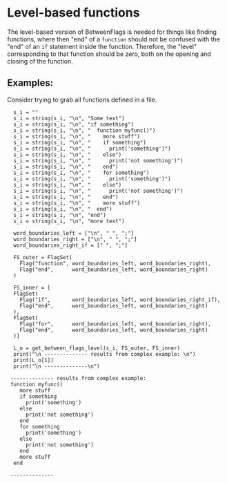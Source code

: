 # Level-based functions
  The level-based version of BetweenFlags is needed for things
  like finding functions, where then "end" of a `function` should
  not be confused with the "end" of an `if` statement inside the
  function. Therefore, the "level" corresponding to that function
  should be zero, both on the opening and closing of the function.

##  Examples:

Consider trying to grab all functions defined in a file.

```
  s_i = ""
  s_i = string(s_i, "\n", "Some text")
  s_i = string(s_i, "\n", "if something")
  s_i = string(s_i, "\n", "  function myfunc()")
  s_i = string(s_i, "\n", "    more stuff")
  s_i = string(s_i, "\n", "    if something")
  s_i = string(s_i, "\n", "      print('something')")
  s_i = string(s_i, "\n", "    else")
  s_i = string(s_i, "\n", "      print('not something')")
  s_i = string(s_i, "\n", "    end")
  s_i = string(s_i, "\n", "    for something")
  s_i = string(s_i, "\n", "      print('something')")
  s_i = string(s_i, "\n", "    else")
  s_i = string(s_i, "\n", "      print('not something')")
  s_i = string(s_i, "\n", "    end")
  s_i = string(s_i, "\n", "    more stuff")
  s_i = string(s_i, "\n", "  end")
  s_i = string(s_i, "\n", "end")
  s_i = string(s_i, "\n", "more text")

  word_boundaries_left = ["\n", " ", ";"]
  word_boundaries_right = ["\n", " ", ";"]
  word_boundaries_right_if = [" ", ";"]

  FS_outer = FlagSet(
    Flag("function", word_boundaries_left, word_boundaries_right),
    Flag("end",      word_boundaries_left, word_boundaries_right)
  )

  FS_inner = [
  FlagSet(
    Flag("if",       word_boundaries_left, word_boundaries_right_if),
    Flag("end",      word_boundaries_left, word_boundaries_right)
  ),
  FlagSet(
    Flag("for",      word_boundaries_left, word_boundaries_right),
    Flag("end",      word_boundaries_left, word_boundaries_right)
  )]

  L_o = get_between_flags_level(s_i, FS_outer, FS_inner)
  print("\n -------------- results from complex example: \n")
  print(L_o[1])
  print("\n --------------\n")

 -------------- results from complex example:
 function myfunc()
    more stuff
    if something
      print('something')
    else
      print('not something')
    end
    for something
      print('something')
    else
      print('not something')
    end
    more stuff
  end

 --------------

```
